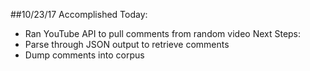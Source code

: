 ##10/23/17
Accomplished Today:
+ Ran YouTube API to pull comments from random video
Next Steps:
+ Parse through JSON output to retrieve comments
+ Dump comments into corpus